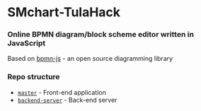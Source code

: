 # SMchart-TulaHack
### Online BPMN diagram/block scheme editor written in JavaScript
Based on [bpmn-js](https://bpmn.io/toolkit/bpmn-js/) - an open source diagramming library

### Repo structure

* [`master`](https://github.com/MrTransistorsChannel/SMchart-TulaHack) - Front-end application
* [`backend-server`](https://github.com/MrTransistorsChannel/SMchart-TulaHack/tree/backend-server) - Back-end server
